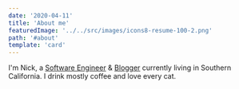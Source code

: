 ```yaml
---
date: '2020-04-11'
title: 'About me'
featuredImage: '../../src/images/icons8-resume-100-2.png'
path: '#about'
template: 'card'
---
```


I'm Nick, a [Software Engineer][1] & [Blogger][2] currently living in Southern California. I drink mostly coffee and love every cat.

[1]: https://github.com/gebhartn
[2]: /blog
